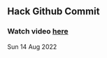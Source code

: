 
 ## Hack Github Commit 
 ### Watch video <a href="https://www.youtube.com">here</a> 
 Sun 14 Aug 2022 
